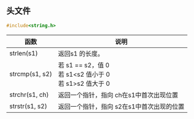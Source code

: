 <!--
 * @Description: 
 * @Version: 1.0
 * @Author: DaLao
 * @Email: dalao_li@163.com
 * @Date: 2021-11-27 20:45:27
 * @LastEditors: DaLao
 * @LastEditTime: 2021-11-28 12:56:20
-->

## 头文件

```c
#include<string.h>
```

| 函数           | 说明                                                        |
| -------------- | ----------------------------------------------------------- |
| strlen(s1)     | 返回s1 的长度。                                             |
| strcmp(s1, s2) | 若 s1 == s2，值 0<br>若 s1<s2 值小于 0<br>若 s1>s2 值大于 0 |
| strchr(s1, ch) | 返回一个指针，指向 ch在s1中首次出现位置                     |
| strstr(s1, s2) | 返回一个指针，指向 s2在s1中首次出现的位置                   |

